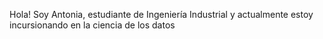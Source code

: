 Hola! Soy Antonia, estudiante de Ingeniería Industrial y actualmente estoy incursionando en la ciencia de los datos 
